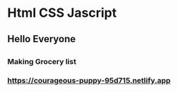 # Html CSS Jascript
<h2>Hello Everyone<h2/>
<h3>Making Grocery list<h3>
<a href="https://courageous-puppy-95d715.netlify.app">https://courageous-puppy-95d715.netlify.app<a/>
